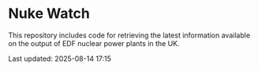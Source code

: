 # Nuke Watch

This repository includes code for retrieving the latest information available on the output of EDF nuclear power plants in the UK.

Last updated: 2025-08-14 17:15